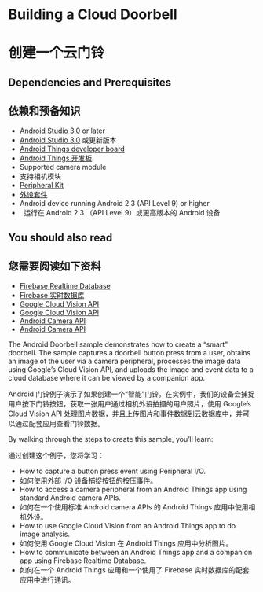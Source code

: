 # Building a Cloud Doorbell

# 创建一个云门铃

## Dependencies and Prerequisites

## 依赖和预备知识

*   [Android Studio 3.0](https://developer.android.google.cn/studio/index.html) or later
*   [Android Studio 3.0](https://developer.android.google.cn/studio/index.html)  或更新版本
*   [Android Things developer board](https://developer.android.google.cn/things/hardware/developer-kits.html)
*   [Android Things 开发板](https://developer.android.google.cn/things/hardware/developer-kits.html)
*   Supported camera module
*   支持相机模块
*   [Peripheral Kit](https://developer.android.google.cn/things/hardware/developer-kits.html#featured_peripherals)
*   [外设套件](https://developer.android.google.cn/things/hardware/developer-kits.html#featured_peripherals)
*   Android device running Android 2.3 (API Level 9) or higher
*   运行在 Android 2.3 （API Level 9）或更高版本的 Android 设备

## You should also read

## 您需要阅读如下资料

*   [Firebase Realtime Database](https://firebase.google.cn/docs/database/)
*   [Firebase 实时数据库](https://firebase.google.cn/docs/database/)
*   [Google Cloud Vision API](https://cloud.google.com/vision/)
*   [Google Cloud Vision API](https://cloud.google.com/vision/)
*   [Android Camera API](https://developer.android.google.cn/reference/android/hardware/camera2/package-summary.html)
*   [Android Camera API](https://developer.android.google.cn/reference/android/hardware/camera2/package-summary.html)

The Android Doorbell sample demonstrates how to create a “smart” doorbell. The sample captures a doorbell button press from a user, obtains an image of the user via a camera peripheral, processes the image data using Google’s Cloud Vision API, and uploads the image and event data to a cloud database where it can be viewed by a companion app.

Android 门铃例子演示了如果创建一个“智能”门铃。在实例中，我们的设备会捕捉用户按下门铃按钮，获取一张用户通过相机外设拍摄的用户照片，使用 Google’s Cloud Vision API 处理图片数据，并且上传图片和事件数据到云数据库中，并可以通过配套应用查看门铃数据。

By walking through the steps to create this sample, you’ll learn:

通过创建这个例子，您将学习：

*   How to capture a button press event using Peripheral I/O.
*   如何使用外部 I/O 设备捕捉按钮的按压事件。
*   How to access a camera peripheral from an Android Things app using standard Android camera APIs.
*   如何在一个使用标准 Android camera APIs 的 Android Things 应用中使用相机外设。
*   How to use Google Cloud Vision from an Android Things app to do image analysis.
*   如何使用 Google Cloud Vision 在 Android Things 应用中分析图片。
*   How to communicate between an Android Things app and a companion app using Firebase Realtime Database.
*   如何在一个 Android Things 应用和一个使用了 Firebase 实时数据库的配套应用中进行通讯。

